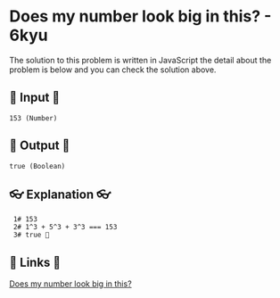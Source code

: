 # Does my number look big in this? - 6kyu

The solution to this problem is written in JavaScript the detail about the problem is below and you can check the solution above.

## 🥚 Input 🥚

```
153 (Number)
```

## 🐣 Output 🐣

```
true (Boolean)
```

## 👓 Explanation 👓

```
 1# 153
 2# 1^3 + 5^3 + 3^3 === 153
 3# true 🎉
```

## 🔗 Links 🔗

[Does my number look big in this?](https://www.codewars.com/kata/5287e858c6b5a9678200083c)
